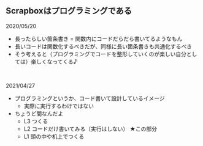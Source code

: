 ## Scrapboxはプログラミングである
2020/05/20

- 長ったらしい箇条書き = 関数内にコードだらだら書いてるようなもん
- 長いコードは関数化するべきだが、同様に長い箇条書きも共通化するべき
- そう考えると（プログラミングでコードを整形していくのが楽しい自分としては）楽しくなってくる♪

<br>

2021/04/27

- プログラミングというか、コード書いて設計しているイメージ
    - 実際に実行するわけではない
- ちょうど間なんだよ
    - L3 つくる
    - L2 コードだけ書いてみる（実行はしない） ★この部分
    - L1 頭の中や机上でつくる

<br>

